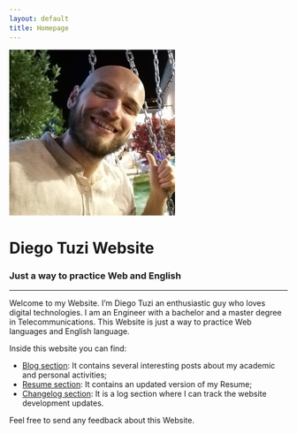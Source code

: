```yaml
---
layout: default
title: Homepage
---
```


<div class="text-center">
    <img src="/assets/img/profile.jpg" alt="Avatar" class="img-fluid img-thumbnail rounded-circle ">
    <h1>Diego Tuzi Website</h1>
    <h3>Just a way to practice Web and English</h3>
</div>

---
Welcome to my Website. I’m Diego Tuzi an enthusiastic guy who loves digital technologies. I am an Engineer with a bachelor and a master degree in Telecommunications. 
This Website is just a way to practice Web languages and English language. 

Inside this website you can find:
* [Blog section](blog.html): It contains several interesting posts about my academic and personal activities;
* [Resume section](resume.html): It contains an updated version of my Resume;
* [Changelog section](changelog.html): It is a log section where I can track the website development updates.

Feel free to send any feedback about this Website.